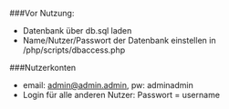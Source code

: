 ###Vor Nutzung:
- Datenbank über db.sql laden
- Name/Nutzer/Passwort der Datenbank einstellen in /php/scripts/dbaccess.php

###Nutzerkonten
- email: admin@admin.admin,
  pw: adminadmin
- Login für alle anderen Nutzer: Passwort = username